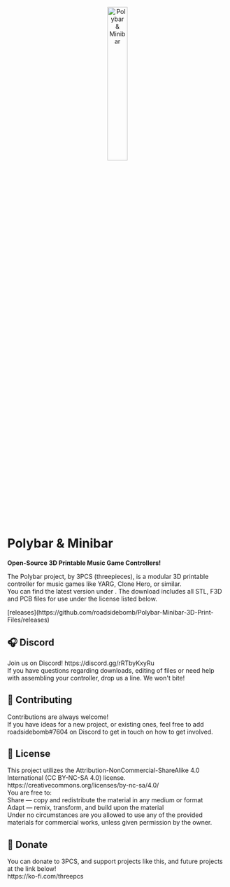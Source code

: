 <br/>
<div align="center">
<img src="https://i.imgur.com/I7idVAG.png" width="30%" alt="Polybar & Minibar">
</div>



# Polybar & Minibar
**Open-Source 3D Printable Music Game Controllers!**

<p>The Polybar project, by 3PCS (threepieces), is a modular 3D printable controller for music games like YARG, Clone Hero, or similar.<br /> 
You can find the latest version under . The download includes all STL, F3D and PCB files for use under the license listed below.</p>
[releases](https://github.com/roadsidebomb/Polybar-Minibar-3D-Print-Files/releases)

## 🎧 Discord 

<p>Join us on Discord! https://discord.gg/rRTbyKxyRu<br /> 
If you have questions regarding downloads, editing of files or need help with assembling your controller, drop us a line. We won't bite!</p>

## 🔨 Contributing

<p>Contributions are always welcome!<br /> 
If you have ideas for a new project, or existing ones, feel free to add roadsidebomb#7604 on Discord to get in touch on how to get involved.</p>

## 💎 License

<p>This project utilizes the Attribution-NonCommercial-ShareAlike 4.0 International (CC BY-NC-SA 4.0) license.<br /> 
https://creativecommons.org/licenses/by-nc-sa/4.0/<br /> 
You are free to:<br /> 
Share — copy and redistribute the material in any medium or format<br /> 
Adapt — remix, transform, and build upon the material<br /> 
Under no circumstances are you allowed to use any of the provided materials for commercial works, unless given permission by the owner.</p>

## 💸 Donate

<p>You can donate to 3PCS, and support projects like this, and future projects at the link below!<br /> 
https://ko-fi.com/threepcs</p>
